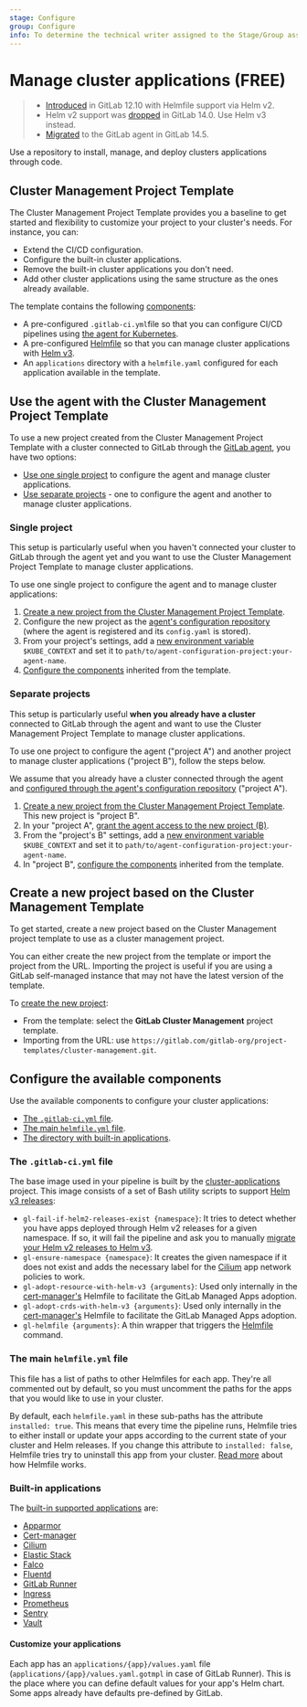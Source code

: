 ```yaml
---
stage: Configure
group: Configure
info: To determine the technical writer assigned to the Stage/Group associated with this page, see https://about.gitlab.com/handbook/engineering/ux/technical-writing/#assignments
---
```


# Manage cluster applications **(FREE)**

> - [Introduced](https://gitlab.com/gitlab-org/gitlab/-/merge_requests/25318) in GitLab 12.10 with Helmfile support via Helm v2.
> - Helm v2 support was [dropped](https://gitlab.com/gitlab-org/gitlab/-/merge_requests/63577) in GitLab 14.0. Use Helm v3 instead.
> - [Migrated](https://gitlab.com/gitlab-org/project-templates/cluster-management/-/merge_requests/24) to the GitLab agent in GitLab 14.5.

Use a repository to install, manage, and deploy clusters applications through code.

## Cluster Management Project Template

The Cluster Management Project Template provides you a baseline to get
started and flexibility to customize your project to your cluster's needs.
For instance, you can:

- Extend the CI/CD configuration.
- Configure the built-in cluster applications.
- Remove the built-in cluster applications you don't need.
- Add other cluster applications using the same structure as the ones already available.

The template contains the following [components](#configure-the-available-components):

- A pre-configured `.gitlab-ci.yml`file so that you can configure CI/CD pipelines using [the agent for Kubernetes](agent/ci_cd_tunnel.md).
- A pre-configured [Helmfile](https://github.com/roboll/helmfile) so that
you can manage cluster applications with [Helm v3](https://helm.sh/).
- An `applications` directory with a `helmfile.yaml` configured for each
application available in the template.

## Use the agent with the Cluster Management Project Template

To use a new project created from the Cluster Management Project Template
with a cluster connected to GitLab through the [GitLab agent](agent/index.md),
you have two options:

- [Use one single project](#single-project) to configure the agent and manage cluster applications.
- [Use separate projects](#separate-projects) - one to configure the agent and another to manage cluster applications.

### Single project

This setup is particularly useful when you haven't connected your cluster
to GitLab through the agent yet and you want to use the Cluster Management
Project Template to manage cluster applications.

To use one single project to configure the agent and to manage cluster applications:

1. [Create a new project from the Cluster Management Project Template](#create-a-new-project-based-on-the-cluster-management-template).
1. Configure the new project as the [agent's configuration repository](agent/repository.md)
(where the agent is registered and its `config.yaml` is stored).
1. From your project's settings, add a [new environment variable](../../ci/variables/index.md#add-a-cicd-variable-to-a-project) `$KUBE_CONTEXT` and set it to `path/to/agent-configuration-project:your-agent-name`.
1. [Configure the components](#configure-the-available-components) inherited from the template.

### Separate projects

This setup is particularly useful **when you already have a cluster** connected
to GitLab through the agent and want to use the Cluster Management
Project Template to manage cluster applications.

To use one project to configure the agent ("project A") and another project to
manage cluster applications ("project B"), follow the steps below.

We assume that you already have a cluster connected through the agent and
[configured through the agent's configuration repository](agent/repository.md)
("project A").

1. [Create a new project from the Cluster Management Project Template](#create-a-new-project-based-on-the-cluster-management-template).
This new project is "project B".
1. In your "project A", [grant the agent access to the new project (B)](agent/ci_cd_tunnel.md#authorize-the-agent).
1. From the "project's B" settings, add a [new environment variable](../../ci/variables/index.md#add-a-cicd-variable-to-a-project) `$KUBE_CONTEXT` and set it to `path/to/agent-configuration-project:your-agent-name`.
1. In "project B", [configure the components](#configure-the-available-components) inherited from the template.

## Create a new project based on the Cluster Management Template

To get started, create a new project based on the Cluster Management
project template to use as a cluster management project.

You can either create the new project from the template or import the
project from the URL. Importing the project is useful if you are using
a GitLab self-managed instance that may not have the latest version of
the template.

To [create the new project](../project/working_with_projects.md#create-a-project):

- From the template: select the **GitLab Cluster Management** project template.
- Importing from the URL: use `https://gitlab.com/gitlab-org/project-templates/cluster-management.git`.

## Configure the available components

Use the available components to configure your cluster applications:

- [The `.gitlab-ci.yml` file](#the-gitlab-ciyml-file).
- [The main `helmfile.yml` file](#the-main-helmfileyml-file).
- [The directory with built-in applications](#built-in-applications).

### The `.gitlab-ci.yml` file

The base image used in your pipeline is built by the [cluster-applications](https://gitlab.com/gitlab-org/cluster-integration/cluster-applications)
project. This image consists of a set of Bash utility scripts to support [Helm v3 releases](https://helm.sh/docs/intro/using_helm/#three-big-concepts):

- `gl-fail-if-helm2-releases-exist {namespace}`: It tries to detect whether you have apps deployed through Helm v2
  releases for a given namespace. If so, it will fail the pipeline and ask you to manually
  [migrate your Helm v2 releases to Helm v3](https://helm.sh/docs/topics/v2_v3_migration/).
- `gl-ensure-namespace {namespace}`: It creates the given namespace if it does not exist and adds the necessary label
  for the [Cilium](https://github.com/cilium/cilium/) app network policies to work.
- `gl-adopt-resource-with-helm-v3 {arguments}`: Used only internally in the [cert-manager's](https://cert-manager.io/) Helmfile to
  facilitate the GitLab Managed Apps adoption.
- `gl-adopt-crds-with-helm-v3 {arguments}`: Used only internally in the [cert-manager's](https://cert-manager.io/) Helmfile to
  facilitate the GitLab Managed Apps adoption.
- `gl-helmfile {arguments}`: A thin wrapper that triggers the [Helmfile](https://github.com/roboll/helmfile) command.

### The main `helmfile.yml` file

This file has a list of paths to other Helmfiles for each app. They're all commented out by default, so you must uncomment
the paths for the apps that you would like to use in your cluster.

By default, each `helmfile.yaml` in these sub-paths has the attribute `installed: true`. This means that every time
the pipeline runs, Helmfile tries to either install or update your apps according to the current state of your
cluster and Helm releases. If you change this attribute to `installed: false`, Helmfile tries try to uninstall this app
from your cluster. [Read more](https://github.com/roboll/helmfile) about how Helmfile works.

### Built-in applications

The [built-in supported applications](https://gitlab.com/gitlab-org/project-templates/cluster-management/-/tree/master/applications) are:

- [Apparmor](../infrastructure/clusters/manage/management_project_applications/apparmor.md)
- [Cert-manager](../infrastructure/clusters/manage/management_project_applications/certmanager.md)
- [Cilium](../infrastructure/clusters/manage/management_project_applications/cilium.md)
- [Elastic Stack](../infrastructure/clusters/manage/management_project_applications/elasticstack.md)
- [Falco](../infrastructure/clusters/manage/management_project_applications/falco.md)
- [Fluentd](../infrastructure/clusters/manage/management_project_applications/fluentd.md)
- [GitLab Runner](../infrastructure/clusters/manage/management_project_applications/runner.md)
- [Ingress](../infrastructure/clusters/manage/management_project_applications/ingress.md)
- [Prometheus](../infrastructure/clusters/manage/management_project_applications/prometheus.md)
- [Sentry](../infrastructure/clusters/manage/management_project_applications/sentry.md)
- [Vault](../infrastructure/clusters/manage/management_project_applications/vault.md)

#### Customize your applications

Each app has an `applications/{app}/values.yaml` file (`applications/{app}/values.yaml.gotmpl` in case of GitLab Runner). This is the
place where you can define default values for your app's Helm chart. Some apps already have defaults
pre-defined by GitLab.
